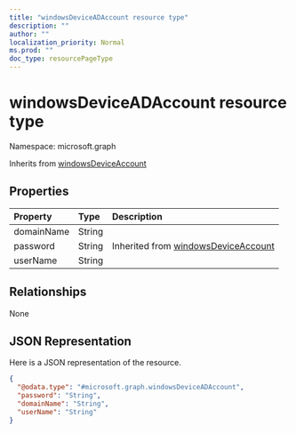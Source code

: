 ```yaml
---
title: "windowsDeviceADAccount resource type"
description: ""
author: ""
localization_priority: Normal
ms.prod: ""
doc_type: resourcePageType
---
```


# windowsDeviceADAccount resource type


Namespace: microsoft.graph




Inherits from [windowsDeviceAccount](../resources/windowsdeviceaccount.md)

## Properties
|Property|Type|Description|
|:---|:---|:---|
|domainName|String||
|password|String| Inherited from [windowsDeviceAccount](../resources/intune-devices-windowsdeviceaccount.md)|
|userName|String||

## Relationships
None

## JSON Representation
Here is a JSON representation of the resource.
<!-- {
  "blockType": "resource",
  "@odata.type": "microsoft.graph.windowsDeviceADAccount"
}
-->
``` json
{
  "@odata.type": "#microsoft.graph.windowsDeviceADAccount",
  "password": "String",
  "domainName": "String",
  "userName": "String"
}
```

